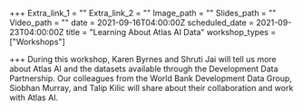 +++
Extra_link_1 = ""
Extra_link_2 = ""
Image_path = ""
Slides_path = ""
Video_path = ""
date = 2021-09-16T04:00:00Z
scheduled_date = 2021-09-23T04:00:00Z
title = "Learning About Atlas AI Data"
workshop_types = ["Workshops"]

+++
During this workshop, Karen Byrnes and Shruti Jai will tell us more about Atlas AI and the datasets available through the Development Data Partnership. Our colleagues from the World Bank Development Data Group, Siobhan Murray, and Talip Kilic will share about their collaboration and work with Atlas AI.